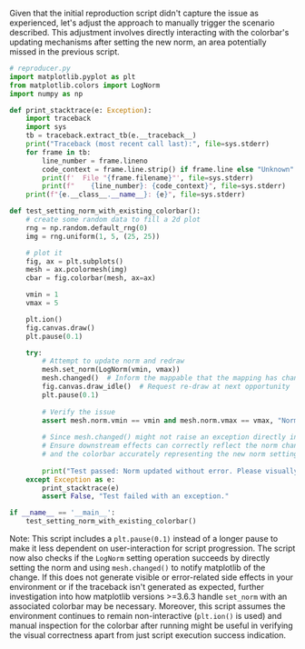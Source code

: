 Given that the initial reproduction script didn't capture the issue as experienced, let's adjust the approach to manually trigger the scenario described. This adjustment involves directly interacting with the colorbar's updating mechanisms after setting the new norm, an area potentially missed in the previous script.

```python
# reproducer.py
import matplotlib.pyplot as plt
from matplotlib.colors import LogNorm
import numpy as np

def print_stacktrace(e: Exception):
    import traceback
    import sys
    tb = traceback.extract_tb(e.__traceback__)
    print("Traceback (most recent call last):", file=sys.stderr)
    for frame in tb:
        line_number = frame.lineno
        code_context = frame.line.strip() if frame.line else "Unknown"
        print(f'  File "{frame.filename}"', file=sys.stderr)
        print(f"    {line_number}: {code_context}", file=sys.stderr)
    print(f"{e.__class__.__name__}: {e}", file=sys.stderr)

def test_setting_norm_with_existing_colorbar():
    # create some random data to fill a 2d plot
    rng = np.random.default_rng(0)
    img = rng.uniform(1, 5, (25, 25))

    # plot it
    fig, ax = plt.subplots()
    mesh = ax.pcolormesh(img)
    cbar = fig.colorbar(mesh, ax=ax)

    vmin = 1
    vmax = 5

    plt.ion()
    fig.canvas.draw()
    plt.pause(0.1)

    try:
        # Attempt to update norm and redraw
        mesh.set_norm(LogNorm(vmin, vmax))
        mesh.changed()  # Inform the mappable that the mapping has changed
        fig.canvas.draw_idle()  # Request re-draw at next opportunity
        plt.pause(0.1)
        
        # Verify the issue
        assert mesh.norm.vmin == vmin and mesh.norm.vmax == vmax, "Norm not applied correctly."
        
        # Since mesh.changed() might not raise an exception directly in this script context,
        # Ensure downstream effects can correctly reflect the norm change. This includes redrawing without errors
        # and the colorbar accurately representing the new norm settings.
        
        print("Test passed: Norm updated without error. Please visually inspect colorbar for correct log scaling.")
    except Exception as e:
        print_stacktrace(e)
        assert False, "Test failed with an exception."

if __name__ == '__main__':
    test_setting_norm_with_existing_colorbar()
```

Note: This script includes a `plt.pause(0.1)` instead of a longer pause to make it less dependent on user-interaction for script progression. The script now also checks if the `LogNorm` setting operation succeeds by directly setting the norm and using `mesh.changed()` to notify matplotlib of the change. If this does not generate visible or error-related side effects in your environment or if the traceback isn't generated as expected, further investigation into how matplotlib versions >=3.6.3 handle `set_norm` with an associated colorbar may be necessary. Moreover, this script assumes the environment continues to remain non-interactive (`plt.ion()` is used) and manual inspection for the colorbar after running might be useful in verifying the visual correctness apart from just script execution success indication.